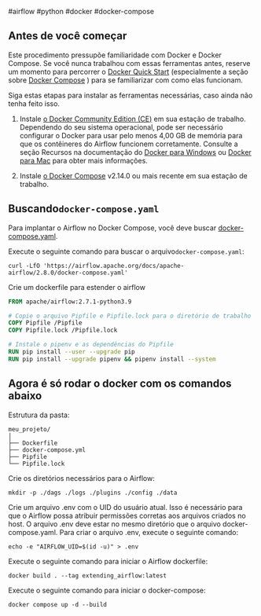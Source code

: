 #airflow #python #docker #docker-compose 

## Antes de você começar

Este procedimento pressupõe familiaridade com Docker e Docker Compose. Se você nunca trabalhou com essas ferramentas antes, reserve um momento para percorrer o [Docker Quick Start](https://translate.google.com/website?sl=auto&tl=en&hl=en-US&u=https://docs.docker.com/get-started/) (especialmente a seção sobre [Docker Compose](https://translate.google.com/website?sl=auto&tl=en&hl=en-US&u=https://docs.docker.com/get-started/08_using_compose/) ) para se familiarizar com como elas funcionam.

Siga estas etapas para instalar as ferramentas necessárias, caso ainda não tenha feito isso.

1. Instale [o Docker Community Edition (CE)](https://translate.google.com/website?sl=auto&tl=en&hl=en-US&u=https://docs.docker.com/engine/installation/) em sua estação de trabalho. Dependendo do seu sistema operacional, pode ser necessário configurar o Docker para usar pelo menos 4,00 GB de memória para que os contêineres do Airflow funcionem corretamente. Consulte a seção Recursos na documentação do [Docker para Windows](https://translate.google.com/website?sl=auto&tl=en&hl=en-US&u=https://docs.docker.com/docker-for-windows/%23resources) ou [Docker para Mac](https://translate.google.com/website?sl=auto&tl=en&hl=en-US&u=https://docs.docker.com/docker-for-mac/%23resources) para obter mais informações.
    
2. Instale [o Docker Compose](https://translate.google.com/website?sl=auto&tl=en&hl=en-US&u=https://docs.docker.com/compose/install/) v2.14.0 ou mais recente em sua estação de trabalho.


## Buscando`docker-compose.yaml`[](https://airflow-apache-org.translate.goog/docs/apache-airflow/stable/howto/docker-compose/index.html?_x_tr_sl=auto&_x_tr_tl=en&_x_tr_hl=en-US#fetching-docker-compose-yaml "Link permanente para este título")

Para implantar o Airflow no Docker Compose, você deve buscar [docker-compose.yaml](https://airflow-apache-org.translate.goog/docs/apache-airflow/2.8.0/docker-compose.yaml?_x_tr_sl=auto&_x_tr_tl=en&_x_tr_hl=en-US).

Execute o seguinte comando para buscar o arquivo`docker-compose.yaml`:

```shell
curl -LfO 'https://airflow.apache.org/docs/apache-airflow/2.8.0/docker-compose.yaml'
```

Crie um dockerfile para estender o airflow

```dockerfile
FROM apache/airflow:2.7.1-python3.9

# Copie o arquivo Pipfile e Pipfile.lock para o diretório de trabalho
COPY Pipfile /Pipfile
COPY Pipfile.lock /Pipfile.lock

# Instale o pipenv e as dependências do Pipfile
RUN pip install --user --upgrade pip
RUN pip install --upgrade pipenv && pipenv install --system
```

## Agora é só rodar o docker com os comandos abaixo

Estrutura da pasta:

```
meu_projeto/
│
├── Dockerfile
├── docker-compose.yml
├── Pipfile
└── Pipfile.lock
```

Crie os diretórios necessários para o Airflow:
```shell
mkdir -p ./dags ./logs ./plugins ./config ./data
```

Crie um arquivo .env com o UID do usuário atual. Isso é necessário para que o Airflow possa atribuir permissões corretas aos arquivos criados no host. O arquivo .env deve estar no mesmo diretório que o arquivo docker-compose.yaml. Para criar o arquivo .env, execute o seguinte comando:
```shell
echo -e "AIRFLOW_UID=$(id -u)" > .env
```

Execute o seguinte comando para iniciar o Airflow dockerfile:
```shell
docker build . --tag extending_airflow:latest
```

Execute o seguinte comando para iniciar o docker-compose:
```shell
docker compose up -d --build
```